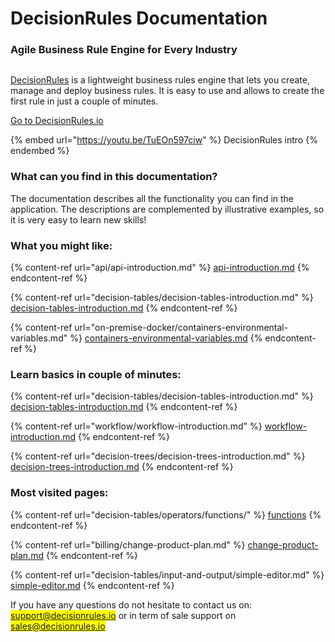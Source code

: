 # DecisionRules Documentation

### Agile Business Rule Engine for Every Industry

<figure><img src="https://cdn.prod.website-files.com/62038ffc9cd2db6132e3c782/6765552556400b759b7465bc_tab-minified.svg" alt=""><figcaption></figcaption></figure>

[DecisionRules](https://decisionrules.io/) is a lightweight business rules engine that lets you create, manage and deploy business rules. It is easy to use and allows to create the first rule in just a couple of minutes.

[Go to DecisionRules.io](https://decisionrules.io)

{% embed url="https://youtu.be/TuEOn597ciw" %}
DecisionRules intro
{% endembed %}

### What can you find in this documentation?

The documentation describes all the functionality you can find in the application. The descriptions are complemented by illustrative examples, so it is very easy to learn new skills!

### What you might like:

{% content-ref url="api/api-introduction.md" %}
[api-introduction.md](api/api-introduction.md)
{% endcontent-ref %}

{% content-ref url="decision-tables/decision-tables-introduction.md" %}
[decision-tables-introduction.md](decision-tables/decision-tables-introduction.md)
{% endcontent-ref %}

{% content-ref url="on-premise-docker/containers-environmental-variables.md" %}
[containers-environmental-variables.md](on-premise-docker/containers-environmental-variables.md)
{% endcontent-ref %}

### Learn basics in couple of minutes:

{% content-ref url="decision-tables/decision-tables-introduction.md" %}
[decision-tables-introduction.md](decision-tables/decision-tables-introduction.md)
{% endcontent-ref %}

{% content-ref url="workflow/workflow-introduction.md" %}
[workflow-introduction.md](workflow/workflow-introduction.md)
{% endcontent-ref %}

{% content-ref url="decision-trees/decision-trees-introduction.md" %}
[decision-trees-introduction.md](decision-trees/decision-trees-introduction.md)
{% endcontent-ref %}

### Most visited pages:

{% content-ref url="decision-tables/operators/functions/" %}
[functions](decision-tables/operators/functions/)
{% endcontent-ref %}

{% content-ref url="billing/change-product-plan.md" %}
[change-product-plan.md](billing/change-product-plan.md)
{% endcontent-ref %}

{% content-ref url="decision-tables/input-and-output/simple-editor.md" %}
[simple-editor.md](decision-tables/input-and-output/simple-editor.md)
{% endcontent-ref %}

If you have any questions do not hesitate to contact us on: <mark style="color:purple;">support@decisionrules.io</mark> or in term of sale support on <mark style="color:purple;">sales@decisionrules.io</mark>
